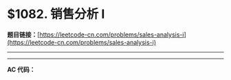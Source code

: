 # $1082. 销售分析 I 

**题目链接：**[https://leetcode-cn.com/problems/sales-analysis-i](https://leetcode-cn.com/problems/sales-analysis-i)

---

<Cards card="leetcode_1082_sales-analysis-i"></Cards>

---

**AC 代码：**

```java

```